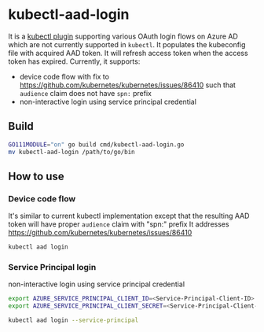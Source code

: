 # kubectl-aad-login
It is a [kubectl plugin](https://kubernetes.io/docs/tasks/extend-kubectl/kubectl-plugins/) supporting various OAuth login flows on Azure AD which are not currently supported in `kubectl`. 
It populates the kubeconfig file with acquired AAD token. It will refresh access token when the access token has expired.
Currently, it supports:
* device code flow with fix to https://github.com/kubernetes/kubernetes/issues/86410 such that `audience` claim does not have `spn:` prefix
* non-interactive login using service principal credential

## Build
```sh
GO111MODULE="on" go build cmd/kubectl-aad-login.go
mv kubectl-aad-login /path/to/go/bin
```

## How to use

### Device code flow
It's similar to current kubectl implementation except that the resulting AAD token will have proper `audience` claim with "spn:" prefix
It addresses https://github.com/kubernetes/kubernetes/issues/86410

```sh
kubectl aad login
```

### Service Principal login
non-interactive login using service principal credential

```sh
export AZURE_SERVICE_PRINCIPAL_CLIENT_ID=<Service-Principal-Client-ID>
export AZURE_SERVICE_PRINCIPAL_CLIENT_SECRET=<Service-Principal-Client-Secret>

kubectl aad login --service-principal
```
